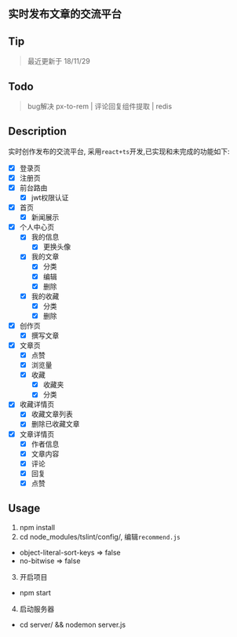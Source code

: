## 实时发布文章的交流平台
## Tip
> 最近更新于 18/11/29
## Todo
> bug解决
> px-to-rem | 评论回复组件提取 | redis
## Description
实时创作发布的交流平台, 采用```react+ts```开发,已实现和未完成的功能如下: 
- [x] 登录页
- [x] 注册页  
- [x] 前台路由
  + [x] jwt权限认证
- [x] 首页
  + [x] 新闻展示
- [x] 个人中心页
  + [x] 我的信息
    * [x] 更换头像
  + [x] 我的文章
    * [x] 分类
    * [x] 编辑
    * [x] 删除
  + [x] 我的收藏
    * [x] 分类
    * [x] 删除
- [x] 创作页
  + [x] 撰写文章
- [x] 文章页
  + [x] 点赞
  + [x] 浏览量
  + [x] 收藏
    + [x] 收藏夹
    + [x] 分类
- [x] 收藏详情页
  + [x] 收藏文章列表
  + [x] 删除已收藏文章
- [x] 文章详情页
  + [x] 作者信息
  + [x] 文章内容
  + [x] 评论
  + [x] 回复
  + [x] 点赞 
## Usage
1. npm install   
2. cd node_modules/tslint/config/, 编辑```recommend.js```  
  + object-literal-sort-keys => false  
  + no-bitwise => false  
3. 开启项目  
  + npm start  
4. 启动服务器
  + cd server/ && nodemon server.js  